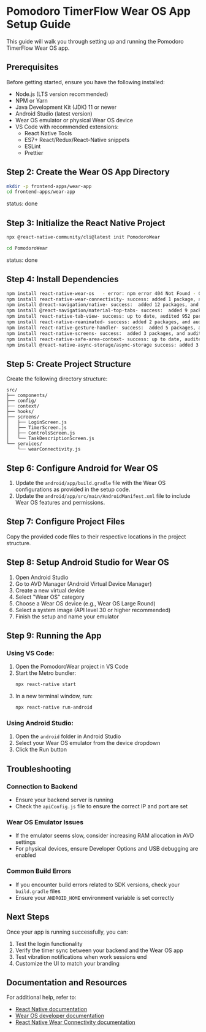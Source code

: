 # Pomodoro TimerFlow Wear OS App Setup Guide

This guide will walk you through setting up and running the Pomodoro TimerFlow Wear OS app.

## Prerequisites

Before getting started, ensure you have the following installed:

- Node.js (LTS version recommended)
- NPM or Yarn
- Java Development Kit (JDK) 11 or newer
- Android Studio (latest version)
- Wear OS emulator or physical Wear OS device
- VS Code with recommended extensions:
  - React Native Tools
  - ES7+ React/Redux/React-Native snippets
  - ESLint
  - Prettier

## Step 2: Create the Wear OS App Directory

```bash
mkdir -p frontend-apps/wear-app
cd frontend-apps/wear-app
```

status: done


## Step 3: Initialize the React Native Project

```bash
npx @react-native-community/cli@latest init PomodoroWear

cd PomodoroWear
```
status: done
## Step 4: Install Dependencies

```bash
npm install react-native-wear-os   - error: npm error 404 Not Found - GET https://registry.npmjs.org/react-native-wear-os - Not found
npm install react-native-wear-connectivity- success: added 1 package, and audited 931 packages in 3s
npm install @react-navigation/native- success:  added 12 packages, and audited 943 packages in 3s
npm install @react-navigation/material-top-tabs- success:  added 9 packages, and audited 952 packages in 6s
npm install react-native-tab-view- success: up to date, audited 952 packages in 3s
npm install react-native-reanimated- success: added 2 packages, and audited 954 packages in 4s
npm install react-native-gesture-handler- success:  added 5 packages, and audited 959 packages in 4s
npm install react-native-screens- success:  added 3 packages, and audited 962 packages in 3s
npm install react-native-safe-area-context- success: up to date, audited 962 packages in 3s
npm install @react-native-async-storage/async-storage success: added 3 packages, and audited 965 packages in 3s
```

## Step 5: Create Project Structure

Create the following directory structure:

```
src/
├── components/
├── config/
├── context/
├── hooks/
├── screens/
│   ├── LoginScreen.js
│   ├── TimerScreen.js
│   ├── ControlsScreen.js
│   └── TaskDescriptionScreen.js
└── services/
    └── wearConnectivity.js
```

## Step 6: Configure Android for Wear OS

1. Update the `android/app/build.gradle` file with the Wear OS configurations as provided in the setup code.
2. Update the `android/app/src/main/AndroidManifest.xml` file to include Wear OS features and permissions.

## Step 7: Configure Project Files

Copy the provided code files to their respective locations in the project structure.

## Step 8: Setup Android Studio for Wear OS

1. Open Android Studio
2. Go to AVD Manager (Android Virtual Device Manager)
3. Create a new virtual device
4. Select "Wear OS" category
5. Choose a Wear OS device (e.g., Wear OS Large Round)
6. Select a system image (API level 30 or higher recommended)
7. Finish the setup and name your emulator

## Step 9: Running the App

### Using VS Code:

1. Open the PomodoroWear project in VS Code
2. Start the Metro bundler:
   ```bash
   npx react-native start
   ```
3. In a new terminal window, run:
   ```bash
   npx react-native run-android
   ```

### Using Android Studio:

1. Open the `android` folder in Android Studio
2. Select your Wear OS emulator from the device dropdown
3. Click the Run button

## Troubleshooting

### Connection to Backend
- Ensure your backend server is running
- Check the `apiConfig.js` file to ensure the correct IP and port are set

### Wear OS Emulator Issues
- If the emulator seems slow, consider increasing RAM allocation in AVD settings
- For physical devices, ensure Developer Options and USB debugging are enabled

### Common Build Errors
- If you encounter build errors related to SDK versions, check your `build.gradle` files
- Ensure your `ANDROID_HOME` environment variable is set correctly

## Next Steps

Once your app is running successfully, you can:

1. Test the login functionality
2. Verify the timer sync between your backend and the Wear OS app
3. Test vibration notifications when work sessions end
4. Customize the UI to match your branding

## Documentation and Resources

For additional help, refer to:
- [React Native documentation](https://reactnative.dev/docs/getting-started)
- [Wear OS developer documentation](https://developer.android.com/training/wearables)
- [React Native Wear Connectivity documentation](https://github.com/mthuong/react-native-wear-connectivity)
